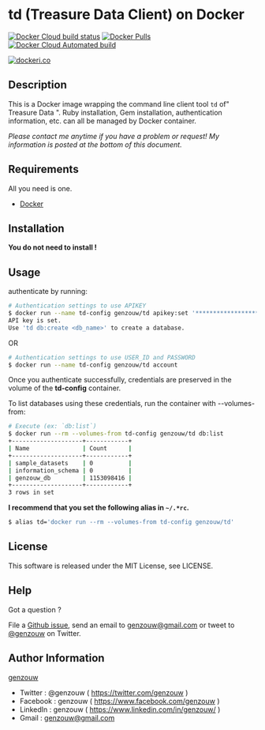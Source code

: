 # td (Treasure Data Client) on Docker

[![Docker Cloud build status](https://img.shields.io/docker/cloud/build/genzouw/td?style=for-the-badge)](https://hub.docker.com/r/genzouw/td/)
[![Docker Pulls](https://img.shields.io/docker/pulls/genzouw/td.svg?style=for-the-badge)](https://hub.docker.com/r/genzouw/td/)
[![Docker Cloud Automated build](https://img.shields.io/docker/cloud/automated/genzouw/td.svg?style=for-the-badge)](https://hub.docker.com/r/genzouw/td/)

[![dockeri.co](https://dockeri.co/image/genzouw/td)](https://hub.docker.com/r/genzouw/td)

## Description

This is a Docker image wrapping the command line client tool `td` of" Treasure Data ".
Ruby installation, Gem installation, authentication information, etc. can all be managed by Docker container.

*Please contact me anytime if you have a problem or request! My information is posted at the bottom of this document.*

## Requirements

All you need is one.

* [Docker](https://www.docker.com/)

## Installation

**You do not need to install !**

## Usage

authenticate by running:

```bash
# Authentication settings to use APIKEY
$ docker run --name td-config genzouw/td apikey:set '*********************************************'
API key is set.
Use 'td db:create <db_name>' to create a database.
```

OR

```bash
# Authentication settings to use USER_ID and PASSWORD
$ docker run --name td-config genzouw/td account
```

Once you authenticate successfully, credentials are preserved in the volume of the **td-config** container.

To list databases using these credentials, run the container with --volumes-from:

```bash
# Execute (ex: `db:list`)
$ docker run --rm --volumes-from td-config genzouw/td db:list
+--------------------+------------+
| Name               | Count      |
+--------------------+------------+
| sample_datasets    | 0          |
| information_schema | 0          |
| genzouw_db         | 1153098416 |
+--------------------+------------+
3 rows in set
```

**I recommend that you set the following alias in `~/.*rc`.**

```bash
$ alias td='docker run --rm --volumes-from td-config genzouw/td'
```

## License

This software is released under the MIT License, see LICENSE.


## Help

Got a question ?

File a [Github issue](https://github.com/genzouw//issues), send an email to [genzouw@gmail.com](mailto:genzouw@gmail.com) or tweet to [@genzouw](https://twitter.com/genzouw) on Twitter.

## Author Information

[genzouw](https://genzouw.com)

* Twitter   : @genzouw ( https://twitter.com/genzouw )
* Facebook  : genzouw ( https://www.facebook.com/genzouw )
* LinkedIn  : genzouw ( https://www.linkedin.com/in/genzouw/ )
* Gmail     : genzouw@gmail.com
